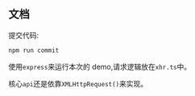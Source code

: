 ## 文档

提交代码:

```bash
npm run commit
```

使用`express`来运行本次的 demo,请求逻辑放在`xhr.ts`中。

核心`api`还是依靠`XMLHttpRequest()`来实现。
